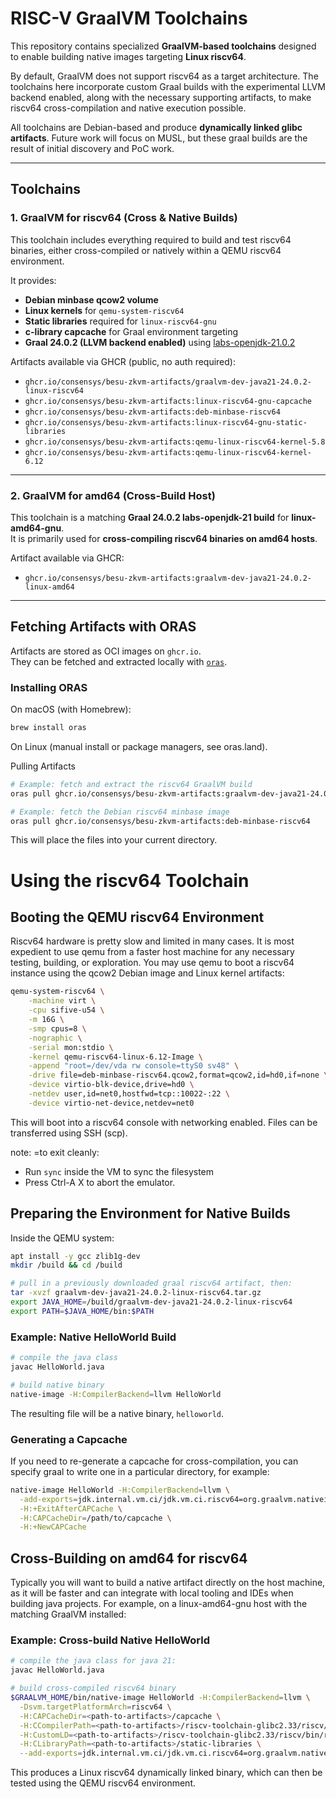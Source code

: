 # RISC-V GraalVM Toolchains

This repository contains specialized **GraalVM-based toolchains** designed to enable building native images targeting **Linux riscv64**.  

By default, GraalVM does not support riscv64 as a target architecture. The toolchains here incorporate custom Graal builds with the experimental LLVM backend enabled, along with the necessary supporting artifacts, to make riscv64 cross-compilation and native execution possible.

All toolchains are Debian-based and produce **dynamically linked glibc artifacts**.  Future work will focus on MUSL, but these graal builds are the result of initial discovery and PoC work.

---

## Toolchains

### 1. GraalVM for riscv64 (Cross & Native Builds)

This toolchain includes everything required to build and test riscv64 binaries, either cross-compiled or natively within a QEMU riscv64 environment.  

It provides:
- **Debian minbase qcow2 volume**  
- **Linux kernels** for `qemu-system-riscv64`  
- **Static libraries** required for `linux-riscv64-gnu`  
- **c-library capcache** for Graal environment targeting  
- **Graal 24.0.2 (LLVM backend enabled)** using [labs-openjdk-21.0.2](https://github.com/graalvm/labs-openjdk-21/releases/tag/jvmci-23.1-b33)  

Artifacts available via GHCR (public, no auth required):

- `ghcr.io/consensys/besu-zkvm-artifacts/graalvm-dev-java21-24.0.2-linux-riscv64`  
- `ghcr.io/consensys/besu-zkvm-artifacts:linux-riscv64-gnu-capcache`  
- `ghcr.io/consensys/besu-zkvm-artifacts:deb-minbase-riscv64`  
- `ghcr.io/consensys/besu-zkvm-artifacts:linux-riscv64-gnu-static-libraries`  
- `ghcr.io/consensys/besu-zkvm-artifacts:qemu-linux-riscv64-kernel-5.8`  
- `ghcr.io/consensys/besu-zkvm-artifacts:qemu-linux-riscv64-kernel-6.12`  

---

### 2. GraalVM for amd64 (Cross-Build Host)

This toolchain is a matching **Graal 24.0.2 labs-openjdk-21 build** for **linux-amd64-gnu**.  
It is primarily used for **cross-compiling riscv64 binaries on amd64 hosts**.

Artifact available via GHCR:

- `ghcr.io/consensys/besu-zkvm-artifacts:graalvm-dev-java21-24.0.2-linux-amd64`

---

## Fetching Artifacts with ORAS

Artifacts are stored as OCI images on `ghcr.io`.  
They can be fetched and extracted locally with [`oras`](https://oras.land/). 

### Installing ORAS

On macOS (with Homebrew):

```bash
brew install oras
```

On Linux (manual install or package managers, see oras.land).

Pulling Artifacts
```bash
# Example: fetch and extract the riscv64 GraalVM build
oras pull ghcr.io/consensys/besu-zkvm-artifacts:graalvm-dev-java21-24.0.2-linux-riscv64

# Example: fetch the Debian riscv64 minbase image
oras pull ghcr.io/consensys/besu-zkvm-artifacts:deb-minbase-riscv64
```

This will place the files into your current directory.

# Using the riscv64 Toolchain
## Booting the QEMU riscv64 Environment
Riscv64 hardware is pretty slow and limited in many cases.  It is most expedient to use qemu from a
faster host machine for any necessary testing, building, or exploration.
You may use qemu to boot a riscv64 instance using the qcow2 Debian image and Linux kernel artifacts:

```bash
qemu-system-riscv64 \
    -machine virt \
    -cpu sifive-u54 \
    -m 16G \
    -smp cpus=8 \
    -nographic \
    -serial mon:stdio \
    -kernel qemu-riscv64-linux-6.12-Image \
    -append "root=/dev/vda rw console=ttyS0 sv48" \
    -drive file=deb-minbase-riscv64.qcow2,format=qcow2,id=hd0,if=none \
    -device virtio-blk-device,drive=hd0 \
    -netdev user,id=net0,hostfwd=tcp::10022-:22 \
    -device virtio-net-device,netdev=net0
```

This will boot into a riscv64 console with networking enabled.
Files can be transferred using SSH (scp).

note: =to exit cleanly:
  
 - Run `sync` inside the VM to sync the filesystem
 - Press Ctrl-A X to abort the emulator.

## Preparing the Environment for Native Builds
Inside the QEMU system:

```bash
apt install -y gcc zlib1g-dev
mkdir /build && cd /build 

# pull in a previously downloaded graal riscv64 artifact, then:
tar -xvzf graalvm-dev-java21-24.0.2-linux-riscv64.tar.gz
export JAVA_HOME=/build/graalvm-dev-java21-24.0.2-linux-riscv64
export PATH=$JAVA_HOME/bin:$PATH
```

### Example: Native HelloWorld Build
```bash
# compile the java class
javac HelloWorld.java

# build native binary
native-image -H:CompilerBackend=llvm HelloWorld
```
The resulting file will be a native binary, `helloworld`.

### Generating a Capcache
If you need to re-generate a capcache for cross-compilation, you can specify graal to 
write one in a particular directory, for example:

```bash
native-image HelloWorld -H:CompilerBackend=llvm \
  -add-exports=jdk.internal.vm.ci/jdk.vm.ci.riscv64=org.graalvm.nativeimage.builder \
  -H:+ExitAfterCAPCache \
  -H:CAPCacheDir=/path/to/capcache \
  -H:+NewCAPCache
```

## Cross-Building on amd64 for riscv64
Typically you will want to build a native artifact directly on the host machine, as it will be faster and can integrate with local tooling and IDEs when building java projects.  For example, on a linux-amd64-gnu host with the matching GraalVM installed:

### Example: Cross-build Native HelloWorld
```bash
# compile the java class for java 21:
javac HelloWorld.java

# build cross-compiled riscv64 binary
$GRAALVM_HOME/bin/native-image HelloWorld -H:CompilerBackend=llvm \
  -Dsvm.targetPlatformArch=riscv64 \
  -H:CAPCacheDir=<path-to-artifacts>/capcache \
  -H:CCompilerPath=<path-to-artifacts>/riscv-toolchain-glibc2.33/riscv/bin/riscv64-unknown-linux-gnu-gcc \
  -H:CustomLD=<path-to-artifacts>/riscv-toolchain-glibc2.33/riscv/bin/riscv64-unknown-linux-gnu-ld \
  -H:CLibraryPath=<path-to-artifacts>/static-libraries \
  --add-exports=jdk.internal.vm.ci/jdk.vm.ci.riscv64=org.graalvm.nativeimage.builder
```

This produces a Linux riscv64 dynamically linked binary, which can then be tested using the QEMU riscv64 environment.
